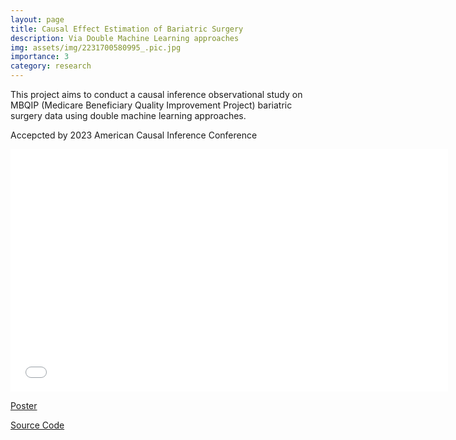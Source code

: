 ```yaml
---
layout: page
title: Causal Effect Estimation of Bariatric Surgery
description: Via Double Machine Learning approaches
img: assets/img/2231700580995_.pic.jpg
importance: 3
category: research
---
```

This project aims to conduct a causal inference  observational study on MBQIP (Medicare Beneficiary Quality Improvement Project) bariatric surgery data using double machine learning approaches.

Accepcted by 2023 American Causal Inference Conference

<iframe src="assets/pdf/ACIC_2023_poster.pdf" width="700" height="388" style="border: none;">Your browser does not support PDFs. Download the PDF to view it: <a href="assets/pdf/ACIC_2023_poster.pdf">Download PDF</a>.</iframe>

[Poster](https://jiawei-zhang.top/assets/pdf/ACIC_2023_poster.pdf)

[Source Code](https://github.com/jiawei-zhang-a/SCI)